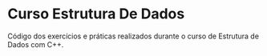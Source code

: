 # Curso Estrutura De Dados
Código dos exercícios e práticas realizados durante o curso de Estrutura de Dados com C++.
